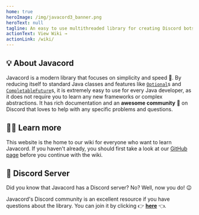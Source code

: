 ```yaml
---
home: true
heroImage: /img/javacord3_banner.png
heroText: null
tagline: An easy to use multithreaded library for creating Discord bots in Java.
actionText: View Wiki →
actionLink: /wiki/
---
```


## :bulb: About Javacord

Javacord is a modern library that focuses on simplicity and speed 🚀.
By reducing itself to standard Java classes and features like
[`Optional`](wiki/essential-knowledge/optionals.html)s and 
[`CompletableFuture`](wiki/essential-knowledge/completable-futures.html)s, 
it is extremely easy to use for every Java developer, as it does not require you to learn any
 new frameworks or complex abstractions. 
It has rich documentation and an **awesome community** :muscle: on Discord that loves to help with any
specific problems and questions.

## :woman_teacher: Learn more

This website is the home to our wiki for everyone who want to learn Javacord.
If you haven't already, you should first take a look at our [GitHub page](https://github.com/Javacord/Javacord)
before you continue with the wiki.

## :handshake: Discord Server

Did you know that Javacord has a Discord server?
No? Well, now you do! :wink:

Javacord's Discord community is an excellent resource if you have questions about the library.
You can join it by clicking :point_right: [**here**](https://discord.gg/0qJ2jjyneLEgG7y3) :point_left:.